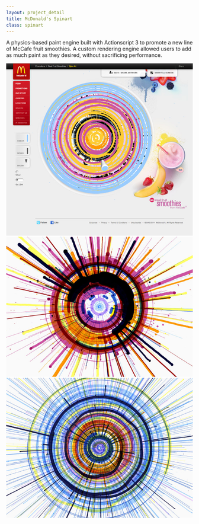 ```yaml
---
layout: project_detail
title: McDonald's Spinart
class: spinart
---
```


A physics-based paint engine built with Actionscript 3 to promote a new line of McCafe fruit smoothies. A custom rendering engine allowed users to add as much paint as they desired, without sacrificing performance.

<div class="videoWrapper" data-vimeoid="74584841"><!-- vimeo --></div>
<div><img src="/img/projects/spinart3.jpg"/></div>
<div><img src="/img/projects/spinart4.jpg"/></div>
<div><img src="/img/projects/spinart5.jpg"/></div>